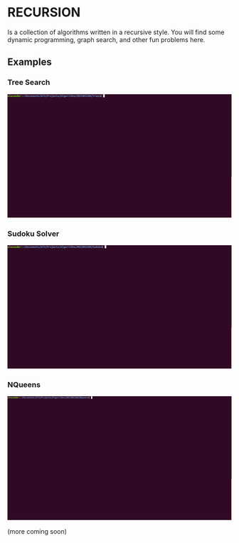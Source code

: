 # RECURSION

Is a collection of algorithms written in a recursive style. You will find some dynamic programming, graph search, and other fun problems here.

## Examples

### Tree Search

![tree](Trees/tty.gif)

### Sudoku Solver

![Sudoku](Sudoku/GIF/tty2.gif)

### NQueens

![NQueens](NQueens/GIF/tty2.gif)

(more coming soon)
